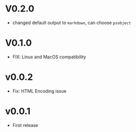 # V0.2.0

- changed default output to `markdown`, can choose `psobject`

# V0.1.0

- FIX: Linux and MacOS compatibility

# v0.0.2

- Fix: HTML Encoding issue
  
# v0.0.1

- First release
  